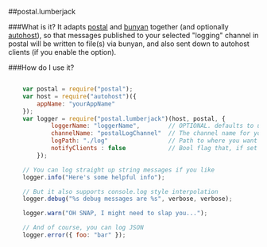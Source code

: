 ##postal.lumberjack

###What is it?
It adapts [postal](https://github.com/postaljs/postal.js) and [bunyan](https://github.com/trentm/node-bunyan) together (and optionally [autohost](https://github.com/LeanKit-Labs/autohost)), so that messages published to your selected "logging" channel in postal will be written to file(s) via bunyan, and also sent down to autohost clients (if you enable the option).

###How do I use it?

```javascript

	var postal = require("postal");
	var host = require("autohost")({
	    appName: "yourAppName"
	});
	var logger = require("postal.lumberjack")(host, postal, {
			loggerName: "loggerName",        // OPTIONAL. defaults to use host.appName
			channelName: "postalLogChannel"  // The channel name for your postal log channel
			logPath: "./log"                 // Path to where you want your log files written. Defaults to ./log
			notifyClients : false            // Bool flag that, if set to true, will push log messages to authost clients
		});

	// You can log straight up string messages if you like
	logger.info("Here's some helpful info");

	// But it also supports console.log style interpolation
	logger.debug("%s debug messages are %s", verbose, verbose);

	logger.warn("OH SNAP, I might need to slap you...");

	// And of course, you can log JSON
	logger.error({ foo: "bar" });

```